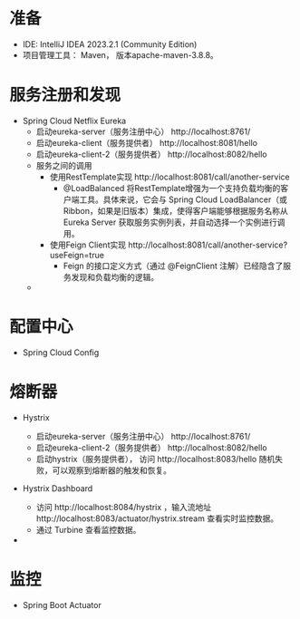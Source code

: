 # 准备
* IDE: IntelliJ IDEA 2023.2.1 (Community Edition)
* 项目管理工具： Maven， 版本apache-maven-3.8.8。

# 服务注册和发现
* Spring Cloud Netflix Eureka
  * 启动eureka-server（服务注册中心） http://localhost:8761/
  * 启动eureka-client（服务提供者） http://localhost:8081/hello
  * 启动eureka-client-2（服务提供者） http://localhost:8082/hello
  * 服务之间的调用
    * 使用RestTemplate实现  http://localhost:8081/call/another-service 
      * @LoadBalanced 将RestTemplate增强为一个支持负载均衡的客户端工具。具体来说，它会与 Spring Cloud LoadBalancer（或 Ribbon，如果是旧版本）集成，使得客户端能够根据服务名称从 Eureka Server 获取服务实例列表，并自动选择一个实例进行调用。
    * 使用Feign Client实现 http://localhost:8081/call/another-service?useFeign=true
      * Feign 的接口定义方式（通过 @FeignClient 注解）已经隐含了服务发现和负载均衡的逻辑。
  * 

# 配置中心
* Spring Cloud Config

# 熔断器 
* Hystrix
  * 启动eureka-server（服务注册中心） http://localhost:8761/
  * 启动eureka-client-2（服务提供者） http://localhost:8082/hello
  * 启动hystrix（服务提供者），
    访问 http://localhost:8083/hello 随机失败，可以观察到熔断器的触发和恢复。
* Hystrix Dashboard
  * 访问 http://localhost:8084/hystrix ，输入流地址 http://localhost:8083/actuator/hystrix.stream 查看实时监控数据。
  * 通过 Turbine 查看监控数据。

* 
# 监控
* Spring Boot Actuator
